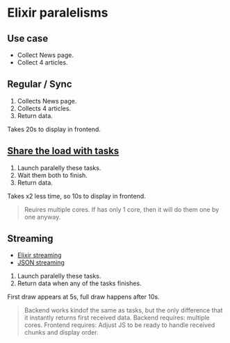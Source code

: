 # Elixir paralelisms

## Use case

* Collect News page.
* Collect 4 articles.


## Regular / Sync

1. Collects News page.
2. Collects 4 articles.
3. Return data.

Takes 20s to display in frontend.

## [Share the load with tasks](https://hexdocs.pm/elixir/Task.html)

1. Launch paralelly these tasks.
2. Wait them both to finish.
3. Return data.

Takes x2 less time, so 10s to display in frontend.

> Reuires multiple cores. If has only 1 core, then it will do them one by one anyway.

## Streaming

* [Elixir streaming](https://gist.github.com/eezis/9728126)
* [JSON streaming](https://instantdomainsearch.com/articles/streaming-json-jsons/)

1. Launch paralelly these tasks.
2. Return data when any of the tasks finishes.

First draw appears at 5s, full draw happens after 10s.

> Backend works kindof the same as tasks, but the only difference that it instantly returns first received data.
> Backend requires: multiple cores.
> Frontend requires: Adjust JS to be ready to handle received chunks and display order.